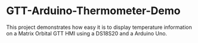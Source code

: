 # GTT-Arduino-Thermometer-Demo
This project demonstrates how easy it is to display temperature information on a Matrix Orbital GTT HMI using a DS18S20 and a Arduino Uno.
